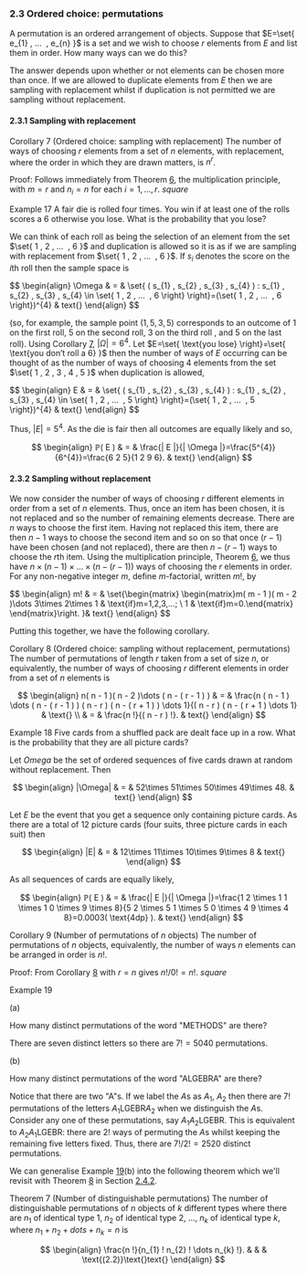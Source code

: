 ### 2.3 Ordered choice: permutations

A permutation is an ordered arrangement of objects. Suppose that
$E=\set{ e_{1} , … ⁡ , e_{n} }$ is a set and we wish to choose
$r$ elements from $E$ and list them in order. How many ways can we do
this?

The answer depends upon whether or not elements can be chosen more than
once. If we are allowed to duplicate elements from $E$ then we are
sampling with replacement whilst if duplication is not permitted we are
sampling without replacement.

#### 2.3.1 Sampling with replacement

Corollary 7 (Ordered choice: sampling with replacement)
The number of ways of choosing $r$ elements from a set of $n$ elements,
with replacement, where the order in which they are drawn matters, is
$n^{r}$.

Proof: Follows immediately from Theorem [6](nose4.htm#x13-200026), the
multiplication principle, with $m=r$ and $n_{i}=n$ for each $i=1,…⁡,r$.
$square$

Example 17 A fair die is rolled four times. You win if at least one of
the rolls scores a $6$ otherwise you lose. What is the probability that
you lose?

We can think of each roll as being the selection of an element from the
set $\set{ 1 , 2 , … ⁡ , 6 }$ and duplication is allowed so it
is as if we are sampling with replacement from
$\set{ 1 , 2 , … ⁡ , 6 }$. If $s_{i}$ denotes the score on the
$i$th roll then the sample space is

$$
\begin{align}
\Omega & = & \set{ ( s_{1} , s_{2} , s_{3} , s_{4} ) : s_{1} , s_{2} , s_{3} , s_{4} \in \set{ 1 , 2 , … ⁡ , 6 \right\} \right\}=(\set{ 1 , 2 , … ⁡ , 6 \right\})^{4} & text{}
\end{align}
$$

(so, for example, the sample point $( 1 , 5 , 3 , 5 )$
corresponds to an outcome of $1$ on the first roll, $5$ on the second
roll, $3$ on the third roll , and $5$ on the last roll). Using Corollary
[7](#x14-220017), $|\Omega|=6^{4}$. Let
$E=\set{ \text{you lose} \right\}=\set{ \text{you don’t roll a 6} }$
then the number of ways of $E$ occurring can be thought of as the number
of ways of choosing $4$ elements from the set
$\set{ 1 , 2 , 3 , 4 , 5 }$ when duplication is allowed,

$$
\begin{align}
E & = & \set{ ( s_{1} , s_{2} , s_{3} , s_{4} ) : s_{1} , s_{2} , s_{3} , s_{4} \in \set{ 1 , 2 , … ⁡ , 5 \right\} \right\}=(\set{ 1 , 2 , … ⁡ , 5 \right\})^{4} & text{}
\end{align}
$$

Thus, $|E|=5^{4}$. As the die is fair then all outcomes are
equally likely and so,

$$
\begin{align}
ℙ( E ) & = & \frac{| E |}{| \Omega |}=\frac{5^{4}}{6^{4}}=\frac{6 2 5}{1 2 9 6}. & text{}
\end{align}
$$

#### 2.3.2 Sampling without replacement

We now consider the number of ways of choosing $r$ different elements in
order from a set of $n$ elements. Thus, once an item has been chosen, it
is not replaced and so the number of remaining elements decrease. There
are $n$ ways to choose the first item. Having not replaced this item,
there are then $n-1$ ways to choose the second item and so on so that
once $( r - 1 )$ have been chosen (and not replaced), there
are then $n-( r - 1 )$ ways to choose the $r$th item. Using
the multiplication principle, Theorem [6](nose4.htm#x13-200026), we thus
have
$n\times( n - 1 )\times\dots \times( n - ( r - 1 ) )$
ways of choosing the $r$ elements in order. For any non-negative integer
$m$, define $m$-factorial, written $m!$, by

$$
\begin{align}
m! & = & \set{\begin{matrix} \begin{matrix}m( m - 1 )( m - 2 )\dots 3\times 2\times 1 & \text{if}m=1,2,3,…⁡; \\ 1 & \text{if}m=0.\end{matrix} \end{matrix}\right. \}& text{}
\end{align}
$$

Putting this together, we have the following corollary.

Corollary 8 (Ordered choice: sampling without replacement,
permutations)
The number of permutations of length $r$ taken from a set of size $n$,
or equivalently, the number of ways of choosing $r$ different elements
in order from a set of $n$ elements is

$$
\begin{align}
n( n - 1 )( n - 2 )\dots ( n - ( r - 1 ) ) & = & \frac{n ( n - 1 ) \dots  ( n - ( r - 1 ) ) ( n - r ) ( n - ( r + 1 ) ) \dots  1}{( n - r ) ( n - ( r + 1 ) \dots  1} & \text{} \\ & = & \frac{n !}{( n - r ) !}. & text{}
\end{align}
$$

Example 18 Five cards from a shuffled pack are dealt face up in a row.
What is the probability that they are all picture cards?

Let $Omega$ be the set of ordered sequences of five cards drawn at
random without replacement. Then

$$
\begin{align}
|\Omega| & = & 52\times 51\times 50\times 49\times 48. & text{}
\end{align}
$$

Let $E$ be the event that you get a sequence only containing picture
cards. As there are a total of 12 picture cards (four suits, three
picture cards in each suit) then

$$
\begin{align}
|E| & = & 12\times 11\times 10\times 9\times 8 & text{}
\end{align}
$$

As all sequences of cards are equally likely,

$$
\begin{align}
ℙ( E ) & = & \frac{| E |}{| \Omega |}=\frac{1 2 \times 1 1 \times 1 0 \times 9 \times 8}{5 2 \times 5 1 \times 5 0 \times 4 9 \times 4 8}=0.0003( \text{4dp} ). & text{}
\end{align}
$$

Corollary 9 (Number of permutations of $n$ objects)
The number of permutations of $n$ objects, equivalently, the number of
ways $n$ elements can be arranged in order is $n!$.

Proof: From Corollary [8](#x14-230028) with $r=n$ gives $n!/0!=n!$.
$square$

Example 19

(a)

How many distinct permutations of the word "METHODS" are there?

There are seven distinct letters so there are $7!=5040$ permutations.

(b)

How many distinct permutations of the word "ALGEBRA" are there?

Notice that there are two "A"s. If we label the $A$s as $A_{1}$, $A_{2}$
then there are $7!$ permutations of the letters $A_{1}$LGEBR$A_{2}$ when
we distinguish the $A$s. Consider any one of these permutations, say
$A_{1}A_{2}$LGEBR. This is equivalent to $A_{2}A_{1}$LGEBR: there are
$2!$ ways of permuting the $A$s whilst keeping the remaining five
letters fixed. Thus, there are $7!/2!=2520$ distinct permutations.

We can generalise Example [19](#x14-2300919)(b) into the following
theorem which we'll revisit with Theorem [8](nose6.htm#x15-260048) in
Section [2.4.2](nose6.htm#x15-260002).

Theorem 7 (Number of distinguishable permutations)
The number of distinguishable permutations of $n$ objects of $k$
different types where there are $n_{1}$ of identical type $1$, $n_{2}$
of identical type $2$, $…⁡$, $n_{k}$ of identical type $k$, where
$n_{1}+n_{2}+dots +n_{k}=n$ is

$$
\begin{align}
\frac{n !}{n_{1} ! n_{2} ! \dots  n_{k} !}. & & & \text{(2.2)}\text{}text{}
\end{align}
$$
